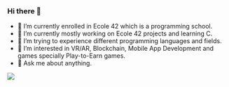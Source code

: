 ### Hi there 👋


- 🔭 I’m currently enrolled in Ecole 42 which is a programming school.
- 🌱 I’m currently mostly working on Ecole 42 projects and learning C.
- 👯 I’m trying to experience different programming languages and fields.
- 🤔 I’m interested in VR/AR, Blockchain, Mobile App Development and games specially Play-to-Earn games.
- 💬 Ask me about anything.


<img src="https://github-readme-stats.vercel.app/api?username=kececihasan&&show_icons=true&title_color=0098CE&icon_color=0098CE&text_color=000000&bg_color=FFFFFF">
